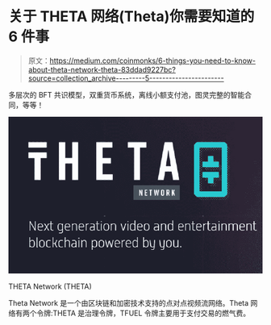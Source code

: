 # 关于 THETA 网络(Theta)你需要知道的 6 件事

> 原文：<https://medium.com/coinmonks/6-things-you-need-to-know-about-theta-network-theta-83ddad9227bc?source=collection_archive---------5----------------------->

多层次的 BFT 共识模型，双重货币系统，离线小额支付池，图灵完整的智能合同，等等！

![](img/0fe74e395f704f0dc060663d6cc89f66.png)

THETA Network (THETA)

Theta Network 是一个由区块链和加密技术支持的点对点视频流网络。Theta 网络有两个令牌:THETA 是治理令牌，TFUEL 令牌主要用于支付交易的燃气费。